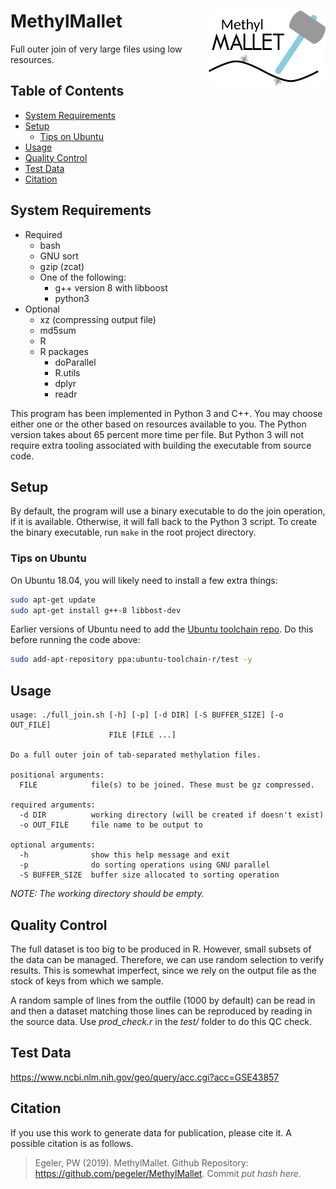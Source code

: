 MethylMallet <img src='assets/mm_logo.png' align='right' height='120px' />
==========================================================================

Full outer join of very large files using low resources.

## Table of Contents

* [System Requirements](#system-requirements)
* [Setup](#setup)
    * [Tips on Ubuntu](#tips-on-ubuntu)
* [Usage](#usage)
* [Quality Control](#quality-control)
* [Test Data](#test-data)
* [Citation](#citation)

## System Requirements

- Required
  - bash
  - GNU sort
  - gzip (zcat)
  - One of the following:
    - g++ version 8 with libboost
    - python3
- Optional
  - xz (compressing output file)
  - md5sum
  - R
  - R packages
    - doParallel
    - R.utils
    - dplyr
    - readr

This program has been implemented in Python 3 and C++. You may choose
either one or the other based on resources available to you. The Python
version takes about 65 percent more time per file. But Python 3 will
not require extra tooling associated with building the executable from
source code.

## Setup

By default, the program will use a binary executable to do the join
operation, if it is available. Otherwise, it will fall back to the
Python 3 script. To create the binary executable, run `make` in the root
project directory.

### Tips on Ubuntu

On Ubuntu 18.04, you will likely need to install a few extra things:

```bash
sudo apt-get update
sudo apt-get install g++-8 libbost-dev
```

Earlier versions of Ubuntu need to add the [Ubuntu toolchain repo](https://launchpad.net/~ubuntu-toolchain-r/+archive/ubuntu/test). Do this before running the code above:

```bash
sudo add-apt-repository ppa:ubuntu-toolchain-r/test -y
```

## Usage

```
usage: ./full_join.sh [-h] [-p] [-d DIR] [-S BUFFER_SIZE] [-o OUT_FILE]
                      FILE [FILE ...]

Do a full outer join of tab-separated methylation files.

positional arguments:
  FILE            file(s) to be joined. These must be gz compressed.

required arguments:
  -d DIR          working directory (will be created if doesn't exist)
  -o OUT_FILE     file name to be output to

optional arguments:
  -h              show this help message and exit
  -p              do sorting operations using GNU parallel
  -S BUFFER_SIZE  buffer size allocated to sorting operation
```

_NOTE: The working directory should be empty._

## Quality Control

The full dataset is too big to be produced in R. However, small subsets of the data
can be managed. Therefore, we can use random selection to verify results. This
is somewhat imperfect, since we rely on the output file as the stock of keys
from which we sample.

A random sample of lines from the outfile (1000 by default) can be read in and
then a dataset matching those lines can be reproduced by reading in the source
data. Use *prod_check.r* in the *test/* folder to do this QC check.

## Test Data

<https://www.ncbi.nlm.nih.gov/geo/query/acc.cgi?acc=GSE43857>

## Citation

If you use this work to generate data for publication, please cite it.
A possible citation is as follows.

> Egeler, PW (2019). MethylMallet. Github Repository: <https://github.com/pegeler/MethylMallet>. Commit _put hash here_.


